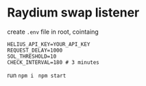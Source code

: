# Raydium swap listener

create ```.env``` file in root, cointaing 
```
HELIUS_API_KEY=YOUR_API_KEY
REQUEST_DELAY=1000
SOL_THRESHOLD=10
CHECK_INTERVAL=180 # 3 minutes
```

run 
```npm i ``` 
```npm start ``` 